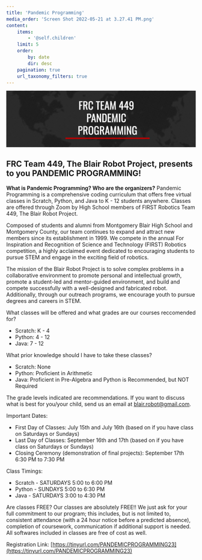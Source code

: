 ```yaml
---
title: 'Pandemic Programming'
media_order: 'Screen Shot 2022-05-21 at 3.27.41 PM.png'
content:
    items:
        - '@self.children'
    limit: 5
    order:
        by: date
        dir: desc
    pagination: true
    url_taxonomy_filters: true
---
```


![Screen%20Shot%202022-05-21%20at%203.27.41%20PM](Screen%20Shot%202022-05-21%20at%203.27.41%20PM.png "Screen%20Shot%202022-05-21%20at%203.27.41%20PM")

## FRC Team 449, The Blair Robot Project, presents to you PANDEMIC PROGRAMMING!

**What is Pandemic Programming? Who are the organizers?**
Pandemic Programming is a comprehensive coding curriculum that offers free virtual classes in Scratch, Python, and Java to K - 12 students anywhere. Classes are offered through Zoom by High School members of FIRST Robotics Team 449, The Blair Robot Project.

Composed of students and alumni from Montgomery Blair High School and Montgomery County, our team continues to expand and attract new members since its establishment in 1999. We compete in the annual For Inspiration and Recognition of Science and Technology (FIRST) Robotics competition, a highly acclaimed event dedicated to encouraging students to pursue STEM and engage in the exciting field of robotics. 

The mission of the Blair Robot Project is to solve complex problems in a collaborative environment to promote personal and intellectual growth, promote a student-led and mentor-guided environment, and build and compete successfully with a well-designed and fabricated robot. Additionally, through our outreach programs, we encourage youth to pursue degrees and careers in STEM.

What classes will be offered and what grades are our courses reccomended for?
* Scratch: K - 4
* Python: 4 - 12
* Java: 7 - 12

What prior knowledge should I have to take these classes?

* Scratch: None
* Python: Proficient in Arithmetic
* Java: Proficient in Pre-Algebra and Python is Recommended, but NOT Required

The grade levels indicated are recommendations. If you want to discuss what is best for you/your child, send us an email at blair.robot@gmail.com.

Important Dates:
* First Day of Classes: July 15th and July 16th (based on if you have class on Saturdays or Sundays)
* Last Day of Classes: September 16th and 17th (based on if you have class on Saturdays or Sundays)
* Closing Ceremony (demonstration of final projects): September 17th 6:30 PM to 7:30 PM

Class Timings:
* Scratch - SATURDAYS 5:00 to 6:00 PM
* Python - SUNDAYS 5:00 to 6:30 PM
* Java - SATURDAYS 3:00 to 4:30 PM

Are classes FREE?
Our classes are absolutely FREE!! We just ask for your full commitment to our program; this includes, but is not limited to, consistent attendance (with a 24 hour notice before a predicted absence), completion of coursework, communication if additional support is needed.
All softwares included in classes are free of cost as well.

Registration Link: [https://tinyurl.com/PANDEMICPROGRAMMING23](https://tinyurl.com/PANDEMICPROGRAMMING23)

